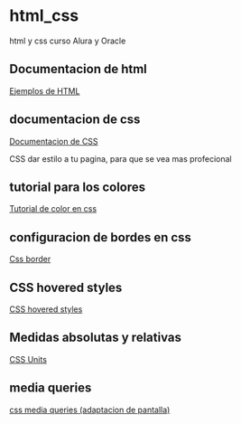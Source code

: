 # html_css

html y css curso Alura y Oracle

<!-- insertar una liga en Readme.md -->

## Documentacion de html

<a href="https://www.w3schools.com/" target="_blank">Ejemplos de HTML</a>

<!-- documentacion de CSS -->

## documentacion de css

<a href="https://www.w3schools.com/Css/" target="_blank">Documentacion de CSS</a>

<p> CSS dar estilo a tu pagina, para que se vea mas profecional</p>

## tutorial para los colores

<a href="https://www.w3schools.com/cssref/css_colors.php" target="_blanck">Tutorial de color en css</a>

## configuracion de bordes en css

<a href="https://www.w3schools.com/css/css_border.asp" target="_blanck">Css border</a>

## CSS hovered styles

<a href="https://www.w3schools.com/CSSref/sel_hover.php" target="_blanck">CSS hovered styles</a>

## Medidas absolutas y relativas

<a href="https://www.w3schools.com/cssref/css_units.php" target="_blank">CSS Units</a>

## media queries

<a href="https://developer.mozilla.org/es/docs/Web/CSS/CSS_media_queries/Using_media_queries" target="_blanck">css media queries (adaptacion de pantalla)</a>
